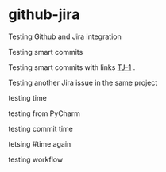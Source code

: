 # github-jira

Testing Github and Jira integration

Testing smart commits

Testing smart commits with links [TJ-1] .

Testing another Jira issue in the same project 

testing time

testing from PyCharm

testing commit time

tetsing #time again

testing workflow

[TJ-1]: https://cqw-projects.atlassian.net/browse/TJ-1


